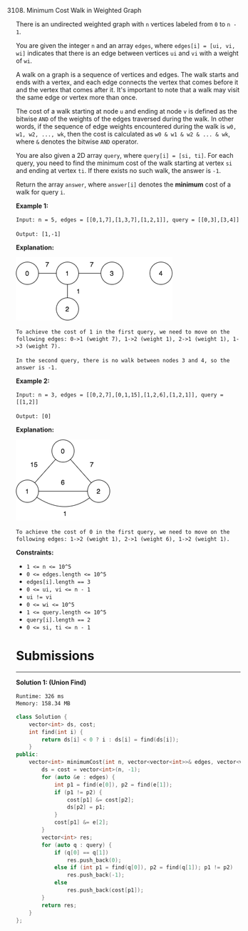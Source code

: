 3108. Minimum Cost Walk in Weighted Graph

There is an undirected weighted graph with `n` vertices labeled from `0` to `n - 1`.

You are given the integer `n` and an array `edges`, where `edges[i] = [ui, vi, wi]` indicates that there is an edge between vertices `ui` and `vi` with a weight of `wi`.

A walk on a graph is a sequence of vertices and edges. The walk starts and ends with a vertex, and each edge connects the vertex that comes before it and the vertex that comes after it. It's important to note that a walk may visit the same edge or vertex more than once.

The cost of a walk starting at node `u` and ending at node `v` is defined as the bitwise `AND` of the weights of the edges traversed during the walk. In other words, if the sequence of edge weights encountered during the walk is `w0, w1, w2, ..., wk`, then the cost is calculated as `w0 & w1 & w2 & ... & wk`, where `&` denotes the bitwise `AND` operator.

You are also given a 2D array `query`, where `query[i] = [si, ti]`. For each query, you need to find the minimum cost of the walk starting at vertex `si` and ending at vertex `ti`. If there exists no such walk, the answer is `-1`.

Return the array `answer`, where `answer[i]` denotes the **minimum** cost of a walk for query `i`.

 

**Example 1:**
```
Input: n = 5, edges = [[0,1,7],[1,3,7],[1,2,1]], query = [[0,3],[3,4]]

Output: [1,-1]
```

**Explanation:**

![img/3108_q4_example1-1.png](img/3108_q4_example1-1.png)
```
To achieve the cost of 1 in the first query, we need to move on the following edges: 0->1 (weight 7), 1->2 (weight 1), 2->1 (weight 1), 1->3 (weight 7).

In the second query, there is no walk between nodes 3 and 4, so the answer is -1.
```

**Example 2:**
```
Input: n = 3, edges = [[0,2,7],[0,1,15],[1,2,6],[1,2,1]], query = [[1,2]]

Output: [0]
```

**Explanation:**

![img/3108_q4_example2e.png](img/3108_q4_example2e.png)
```
To achieve the cost of 0 in the first query, we need to move on the following edges: 1->2 (weight 1), 2->1 (weight 6), 1->2 (weight 1).
```
 

**Constraints:**

* `1 <= n <= 10^5`
* `0 <= edges.length <= 10^5`
* `edges[i].length == 3`
* `0 <= ui, vi <= n - 1`
* `ui != vi`
* `0 <= wi <= 10^5`
* `1 <= query.length <= 10^5`
* `query[i].length == 2`
* `0 <= si, ti <= n - 1`

# Submissions
---
**Solution 1: (Union Find)**
```
Runtime: 326 ms
Memory: 158.34 MB
```
```c++
class Solution {
    vector<int> ds, cost;
    int find(int i) {
        return ds[i] < 0 ? i : ds[i] = find(ds[i]);
    }
public:
    vector<int> minimumCost(int n, vector<vector<int>>& edges, vector<vector<int>>& query) {
        ds = cost = vector<int>(n, -1);
        for (auto &e : edges) {
            int p1 = find(e[0]), p2 = find(e[1]);
            if (p1 != p2) {
                cost[p1] &= cost[p2];
                ds[p2] = p1;
            }
            cost[p1] &= e[2];
        }
        vector<int> res;
        for (auto q : query) {
            if (q[0] == q[1])
                res.push_back(0);
            else if (int p1 = find(q[0]), p2 = find(q[1]); p1 != p2)
                res.push_back(-1);
            else
                res.push_back(cost[p1]);
        }
        return res;
    }
};
```
